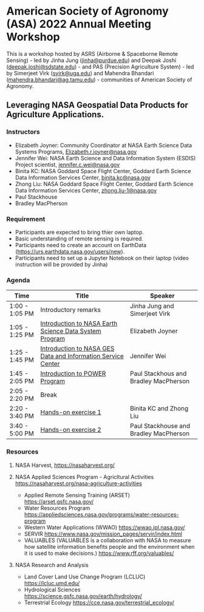 # American Society of Agronomy (ASA) 2022 Annual Meeting Workshop

This is a workshop hosted by ASRS (Airborne & Spaceborne Remote Sensing) - led by Jinha Jung (jinha@purdue.edu) and Deepak Joshi (deepak.joshi@sdstate.edu) - and PAS (Precision Agriculture System) - led by Simerjeet Virk (svirk@uga.edu) and Mahendra Bhandari (mahendra.bhandari@ag.tamu.edu) - communities of American Society of Agronomy. 

## Leveraging NASA Geospatial Data Products for Agriculture Applications.

### Instructors

* Elizabeth Joyner: Community Coordinator at NASA Earth Science Data Systems Programs, Elizabeth.r.joyner@nasa.gov
* Jennifer Wei: NASA Earth Science and Data Information System (ESDIS) Project scientist, jennifer.c.wei@nasa.gov
* Binita KC: NASA Goddard Space Flight Center, Goddard Earth Science Data Information Services Center, binita.kc@nasa.gov
* Zhong Liu: NASA Goddard Space Flight Center, Goddard Earth Science Data Information Services Center, zhong.liu-1@nasa.gov
* Paul Stackhouse
* Bradley MacPherson

### Requirement

* Participants are expected to bring thier own laptop.
* Basic understanding of remote sensing is required.
* Participants need to create an account on EarthData (https://urs.earthdata.nasa.gov/users/new).
* Participants need to set up a Jupyter Notebook on their laptop (video instruction will be provided by Jinha)

### Agenda

| Time          | Title         | Speaker       |
| ------------- | ------------- | ------------- |
| 1:00 - 1:05 PM  | Introductory remarks | Jinha Jung and Simerjeet Virk |
| 1:05 - 1:25 PM  | [Introduction to NASA Earth Science Data System Program](01-NASA_Earth_Science_Data_System.md)  | Elizabeth Joyner |
| 1:25 - 1:45 PM  | [Introduction to NASA GES Data and Information Service Center](02-GES_Data_Information_Service_Center.md)  | Jennifer Wei |
| 1:45 - 2:05 PM  | [Introduction to POWER Program](03-POWER.md)  | Paul Stackhous and Bradley MacPherson |
| 2:05 - 2:20 PM  | Break  |  |
| 2:20 - 3:40 PM  | [Hands-on exercise 1](05-Hands_on_exercise.md)  | Binita KC and Zhong Liu |
| 3:40 - 5:00 PM  | [Hands-on exercise 2](06-Hands_on_exercise_2.md)  | Paul Stackhouse and Bradley MacPherson |

### Resources

1. NASA Harvest, https://nasaharvest.org/

2. NASA Applied Sciences Program - Agricltural Activities https://nasaharvest.org/nasa-agriculture-activities 
      * Applied Remote Sensing Training (ARSET) https://arset.gsfc.nasa.gov/ 
      * Water Resources Program https://appliedsciences.nasa.gov/programs/water-resources-program 
      * Western Water Applications (WWAO) https://wwao.jpl.nasa.gov/ 
      * SERVIR https://www.nasa.gov/mission_pages/servir/index.html 
      * VALUABLES (VALUABLES is a collaboration with NASA to measure how satellite information benefits people and the environment when it is used to make decisions.) https://www.rff.org/valuables/
      

3. NASA Research and Analysis
     * Land Cover Land Use Change Program (LCLUC) https://lcluc.umd.edu/ 
     * Hydrological Sciences https://science.gsfc.nasa.gov/earth/hydrology/ 
     * Terrestrial Ecology  https://cce.nasa.gov/terrestrial_ecology/ 

